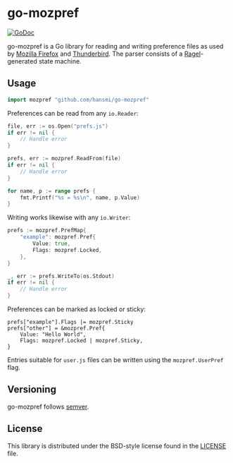 # go-mozpref #

[![GoDoc](https://godoc.org/github.com/hansmi/go-mozpref?status.svg)](https://godoc.org/github.com/hansmi/go-mozpref)

go-mozpref is a Go library for reading and writing preference files as used by
[Mozilla Firefox][] and [Thunderbird][]. The parser consists of
a [Ragel][]-generated state machine.

[Mozilla Firefox]: https://www.mozilla.org/firefox/
[Thunderbird]: https://www.thunderbird.net/
[Ragel]: https://www.colm.net/open-source/ragel/


## Usage ##

```go
import mozpref "github.com/hansmi/go-mozpref"
```

Preferences can be read from any `io.Reader`:

```go
file, err := os.Open("prefs.js")
if err != nil {
	// Handle error
}

prefs, err := mozpref.ReadFrom(file)
if err != nil {
	// Handle error
}

for name, p := range prefs {
	fmt.Printf("%s = %s\n", name, p.Value)
}
```

Writing works likewise with any `io.Writer`:

```go
prefs := mozpref.PrefMap{
	"example": mozpref.Pref{
		Value: true,
		Flags: mozpref.Locked,
	},
}

_, err := prefs.WriteTo(os.Stdout)
if err != nil {
	// Handle error
}
```

Preferences can be marked as locked or sticky:

```
prefs["example"].Flags |= mozpref.Sticky
prefs["other"] = &mozpref.Pref{
	Value: "Hello World",
	Flags: mozpref.Locked | mozpref.Sticky,
}
```

Entries suitable for `user.js` files can be written using the
`mozpref.UserPref` flag.


## Versioning ##

go-mozpref follows [semver](https://semver.org/).


## License ##

This library is distributed under the BSD-style license found in the
[LICENSE](./LICENSE) file.
